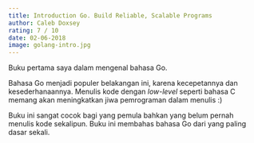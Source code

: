 ```yaml
---
title: Introduction Go. Build Reliable, Scalable Programs  
author: Caleb Doxsey
rating: 7 / 10
date: 02-06-2018
image: golang-intro.jpg
---
```


Buku pertama saya dalam mengenal bahasa Go. 

Bahasa Go menjadi populer belakangan ini, karena kecepetannya dan kesederhanaannya. Menulis kode dengan *low-level* seperti bahasa C memang akan meningkatkan jiwa pemrograman dalam menulis :)

Buku ini sangat cocok bagi yang pemula bahkan yang belum pernah menulis kode sekalipun. Buku ini membahas bahasa Go dari yang paling dasar sekali. 
